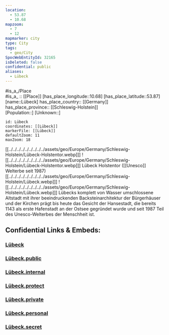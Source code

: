 ```yaml
---
location:
  - 53.87
  - 10.68
mapzoom:
  - 7
  - 12
mapmarker: city
type: City
tags:
  - geo/City
SpocWebEntityId: 32165
isDeleted: false
confidential: public
aliases:
  - Lübeck
---
```


#is_a_/Place  
#is_a_ :: [[Place]] 
[has_place_longitude::10.68] 
[has_place_latitude::53.87] 
[name::Lübeck] 
has_place_country:: [[Germany]]  
has_place_province:: [[Schleswig-Holstein]]  
[Population::] 
[Unknown::] 


```leaflet
id: Lübeck
coordinates: [[Lübeck]] 
markerFile: [[Lübeck]] 
defaultZoom: 11 
maxZoom: 18
```

[[../../../../../../../../../assets/geo/Europe/Germany/Schleswig-Holstein/Lübeck-Holstentor.webp]]] ![[../../../../../../../../../assets/geo/Europe/Germany/Schleswig-Holstein/Lübeck-Holstentor.webp]]] 
Lübeck Holstentor ([[Unesco]] Welterbe seit 1987)
[[../../../../../../../../../assets/geo/Europe/Germany/Schleswig-Holstein/Lübeck.webp]]] ![[../../../../../../../../../assets/geo/Europe/Germany/Schleswig-Holstein/Lübeck.webp]]]
Lübecks komplett von Wasser umschlossene Altstadt 
mit ihrer beeindruckenden Backsteinarchitektur der Bürgerhäuser und der Kirchen 
prägt bis heute das Gesicht der Hansestadt, 
die bereits 1143 als erste Hafenstadt an der Ostsee gegründet wurde 
und seit 1987 Teil des Unesco-Welterbes der Menschheit ist. 


## Confidential Links & Embeds: 

### [Lübeck](/_Standards/Earth/Continent/Europe/Europe~Central/Germany/Germany~West/Schleswig-Holstein/counties~SH/Lübeck.md) 

### [Lübeck.public](/_public/Earth/Continent/Europe/Europe~Central/Germany/Germany~West/Schleswig-Holstein/counties~SH/Lübeck.public.md) 

### [Lübeck.internal](/_internal/Earth/Continent/Europe/Europe~Central/Germany/Germany~West/Schleswig-Holstein/counties~SH/Lübeck.internal.md) 

### [Lübeck.protect](/_protect/Earth/Continent/Europe/Europe~Central/Germany/Germany~West/Schleswig-Holstein/counties~SH/Lübeck.protect.md) 

### [Lübeck.private](/_private/Earth/Continent/Europe/Europe~Central/Germany/Germany~West/Schleswig-Holstein/counties~SH/Lübeck.private.md) 

### [Lübeck.personal](/_personal/Earth/Continent/Europe/Europe~Central/Germany/Germany~West/Schleswig-Holstein/counties~SH/Lübeck.personal.md) 

### [Lübeck.secret](/_secret/Earth/Continent/Europe/Europe~Central/Germany/Germany~West/Schleswig-Holstein/counties~SH/Lübeck.secret.md)

